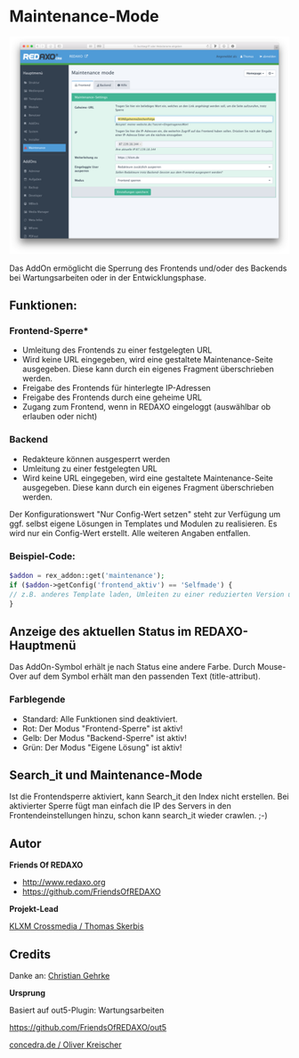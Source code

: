 # Maintenance-Mode 

![Screenshot](https://raw.githubusercontent.com/FriendsOfREDAXO/maintenance/assets/Maintenance.png)

Das AddOn ermöglicht die Sperrung des Frontends und/oder des Backends bei Wartungsarbeiten oder in der Entwicklungsphase. 

## Funktionen:

### Frontend-Sperre*
- Umleitung des Frontends zu einer festgelegten URL
- Wird keine URL eingegeben, wird eine gestaltete Maintenance-Seite ausgegeben. Diese kann durch ein eigenes Fragment überschrieben werden. 
- Freigabe des Frontends für hinterlegte IP-Adressen
- Freigabe des Frontends durch eine geheime URL
- Zugang zum Frontend, wenn in REDAXO eingeloggt (auswählbar ob erlauben oder nicht)

### Backend
- Redakteure können ausgesperrt werden
- Umleitung zu einer festgelegten URL
- Wird keine URL eingegeben, wird eine gestaltete Maintenance-Seite ausgegeben. Diese kann durch ein eigenes Fragment überschrieben werden. 

Der Konfigurationswert "Nur Config-Wert setzen" steht zur Verfügung um ggf. selbst eigene Lösungen in Templates und Modulen zu realisieren. Es wird nur ein Config-Wert erstellt. Alle weiteren Angaben entfallen.  

### Beispiel-Code: 
``` php
$addon = rex_addon::get('maintenance');
if ($addon->getConfig('frontend_aktiv') == 'Selfmade') {
// z.B. anderes Template laden, Umleiten zu einer reduzierten Version usw. 
}
```

## Anzeige des aktuellen Status im REDAXO-Hauptmenü
Das AddOn-Symbol erhält je nach Status eine andere Farbe. Durch Mouse-Over auf dem Symbol erhält man den passenden Text (title-attribut). 

### Farblegende
- Standard: Alle Funktionen sind deaktiviert. 
- Rot: Der Modus "Frontend-Sperre" ist aktiv!
- Gelb: Der Modus "Backend-Sperre" ist aktiv!
- Grün: Der Modus "Eigene Lösung" ist aktiv! 

## Search_it und Maintenance-Mode 

Ist die Frontendsperre aktiviert, kann Search_it den Index nicht erstellen. 
Bei aktivierter Sperre fügt man einfach die IP des Servers in den Frontendeinstellungen hinzu, schon kann search_it wieder crawlen. ;-) 

## Autor

**Friends Of REDAXO**

* http://www.redaxo.org
* https://github.com/FriendsOfREDAXO

**Projekt-Lead**

[KLXM Crossmedia / Thomas Skerbis](https://klxm.de)

## Credits
Danke an: 
[Christian Gehrke](https://github.com/chrison94)

**Ursprung**

Basiert auf out5-Plugin: Wartungsarbeiten 

https://github.com/FriendsOfREDAXO/out5

[concedra.de / Oliver Kreischer](http://concedra.de)

